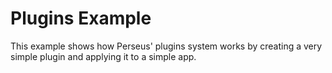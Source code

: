 # Plugins Example

This example shows how Perseus' plugins system works by creating a very simple plugin and applying it to a simple app.
